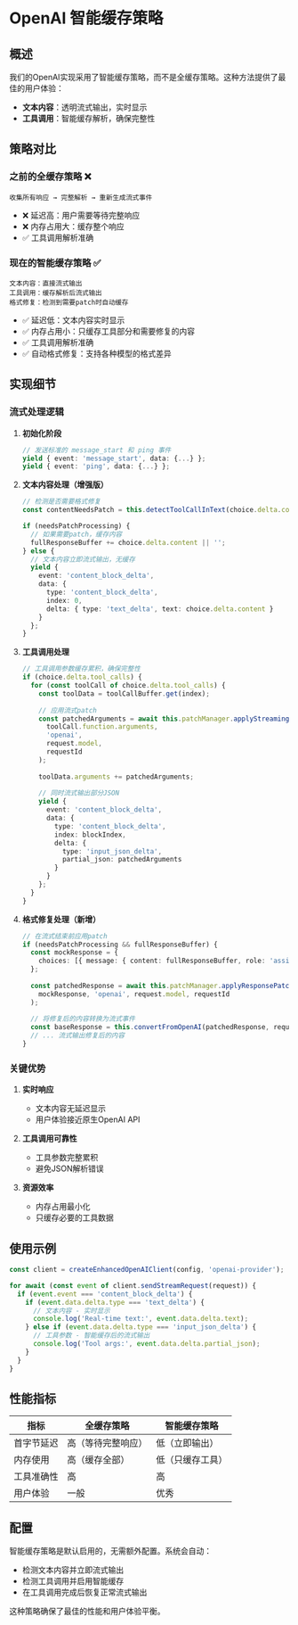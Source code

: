 # OpenAI 智能缓存策略

## 概述

我们的OpenAI实现采用了智能缓存策略，而不是全缓存策略。这种方法提供了最佳的用户体验：

- **文本内容**：透明流式输出，实时显示
- **工具调用**：智能缓存解析，确保完整性

## 策略对比

### 之前的全缓存策略 ❌
```
收集所有响应 → 完整解析 → 重新生成流式事件
```
- ❌ 延迟高：用户需要等待完整响应
- ❌ 内存占用大：缓存整个响应
- ✅ 工具调用解析准确

### 现在的智能缓存策略 ✅
```
文本内容：直接流式输出
工具调用：缓存解析后流式输出
格式修复：检测到需要patch时自动缓存
```
- ✅ 延迟低：文本内容实时显示
- ✅ 内存占用小：只缓存工具部分和需要修复的内容
- ✅ 工具调用解析准确
- ✅ 自动格式修复：支持各种模型的格式差异

## 实现细节

### 流式处理逻辑

1. **初始化阶段**
   ```typescript
   // 发送标准的 message_start 和 ping 事件
   yield { event: 'message_start', data: {...} };
   yield { event: 'ping', data: {...} };
   ```

2. **文本内容处理（增强版）**
   ```typescript
   // 检测是否需要格式修复
   const contentNeedsPatch = this.detectToolCallInText(choice.delta.content);
   
   if (needsPatchProcessing) {
     // 如果需要patch，缓存内容
     fullResponseBuffer += choice.delta.content || '';
   } else {
     // 文本内容立即流式输出，无缓存
     yield {
       event: 'content_block_delta',
       data: {
         type: 'content_block_delta',
         index: 0,
         delta: { type: 'text_delta', text: choice.delta.content }
       }
     };
   }
   ```

3. **工具调用处理**
   ```typescript
   // 工具调用参数缓存累积，确保完整性
   if (choice.delta.tool_calls) {
     for (const toolCall of choice.delta.tool_calls) {
       const toolData = toolCallBuffer.get(index);
       
       // 应用流式patch
       const patchedArguments = await this.patchManager.applyStreamingPatches(
         toolCall.function.arguments,
         'openai',
         request.model,
         requestId
       );
       
       toolData.arguments += patchedArguments;
       
       // 同时流式输出部分JSON
       yield {
         event: 'content_block_delta',
         data: {
           type: 'content_block_delta',
           index: blockIndex,
           delta: {
             type: 'input_json_delta',
             partial_json: patchedArguments
           }
         }
       };
     }
   }
   ```

4. **格式修复处理（新增）**
   ```typescript
   // 在流式结束前应用patch
   if (needsPatchProcessing && fullResponseBuffer) {
     const mockResponse = {
       choices: [{ message: { content: fullResponseBuffer, role: 'assistant' } }]
     };
     
     const patchedResponse = await this.patchManager.applyResponsePatches(
       mockResponse, 'openai', request.model, requestId
     );
     
     // 将修复后的内容转换为流式事件
     const baseResponse = this.convertFromOpenAI(patchedResponse, request);
     // ... 流式输出修复后的内容
   }
   ```

### 关键优势

1. **实时响应**
   - 文本内容无延迟显示
   - 用户体验接近原生OpenAI API

2. **工具调用可靠性**
   - 工具参数完整累积
   - 避免JSON解析错误

3. **资源效率**
   - 内存占用最小化
   - 只缓存必要的工具数据

## 使用示例

```javascript
const client = createEnhancedOpenAIClient(config, 'openai-provider');

for await (const event of client.sendStreamRequest(request)) {
  if (event.event === 'content_block_delta') {
    if (event.data.delta.type === 'text_delta') {
      // 文本内容 - 实时显示
      console.log('Real-time text:', event.data.delta.text);
    } else if (event.data.delta.type === 'input_json_delta') {
      // 工具参数 - 智能缓存后的流式输出
      console.log('Tool args:', event.data.delta.partial_json);
    }
  }
}
```

## 性能指标

| 指标 | 全缓存策略 | 智能缓存策略 |
|------|------------|--------------|
| 首字节延迟 | 高（等待完整响应） | 低（立即输出） |
| 内存使用 | 高（缓存全部） | 低（只缓存工具） |
| 工具准确性 | 高 | 高 |
| 用户体验 | 一般 | 优秀 |

## 配置

智能缓存策略是默认启用的，无需额外配置。系统会自动：

- 检测文本内容并立即流式输出
- 检测工具调用并启用智能缓存
- 在工具调用完成后恢复正常流式输出

这种策略确保了最佳的性能和用户体验平衡。